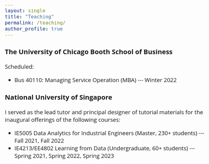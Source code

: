 ```yaml
---
layout: single
title: "Teaching"
permalink: /teaching/
author_profile: true
---
```


<style>
@import url('https://fonts.googleapis.com/css2?family=Open+Sans&display=swap');
</style>
<!-- <body style="font-family: sans-serif; font-size: 9pt;"> -->
<body style="font-family: Open Sans; font-style: light; font-size: 14pt;">

<h3>The University of Chicago Booth School of Business</h3>
Scheduled:
<ul>
	<li>Bus 40110: Managing Service Operation (MBA) --- Winter 2022</li>
</ul>

<h3>National University of Singapore</h3>
I served as the lead tutor and principal designer of tutorial materials for the inaugural offerings of the following courses:
<ul>
	<li>IE5005 Data Analytics for Industrial Engineers (Master, 230+ students) --- Fall 2021, Fall 2022</li>
  <li> IE4213/EE4802 Learning from Data (Undergraduate, 60+ students) --- Spring 2021, Spring 2022, Spring 2023</li>
</ul>


</body>